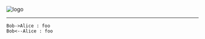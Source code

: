 <a id="top"></a>
![logo](http://TIOF.Click/PLDWikiHeader)
***


```uml
Bob->Alice : foo
Bob<--Alice : foo
```

<!--stackedit_data:
eyJoaXN0b3J5IjpbLTU2ODQyNjMzOCwtMTQ4NTk1MDg0MywyMD
QwMjk3NjIyXX0=
-->